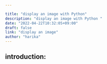 ```yaml
---

title: "display an image with Python"
description: "display an image with Python "
date: "2022-04-22T10:32:05+09:00"
draft: false
link: "display an image"
author: "harika"
---
```


## introduction:
